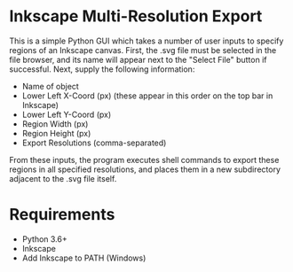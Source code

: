 # Inkscape Multi-Resolution Export
This is a simple Python GUI which takes a number of user inputs to specify regions of an Inkscape canvas. First, the .svg file must be selected in the file browser, and its name will appear next to the "Select File" button if successful. Next, supply the following information:

* Name of object
* Lower Left X-Coord (px) (these appear in this order on the top bar in Inkscape)
* Lower Left Y-Coord (px)
* Region Width (px)
* Region Height (px)
* Export Resolutions (comma-separated)

From these inputs, the program executes shell commands to export these regions in all specified resolutions, and places them in a new subdirectory adjacent to the .svg file itself.

# Requirements
* Python 3.6+
* Inkscape
* Add Inkscape to PATH (Windows)

